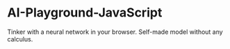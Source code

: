 # AI-Playground-JavaScript
Tinker with a neural network in your browser.  Self-made model without any calculus.
